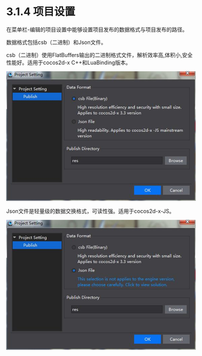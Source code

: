 # 3.1.4 项目设置


在菜单栏-编辑的项目设置中能够设置项目发布的数据格式与项目发布的路径。

数据格式包括csb（二进制）和Json文件。

csb（二进制）使用FlatBuffers输出的二进制格式文件，解析效率高,体积小,安全性能好。适用于cocos2d-x C++和LuaBinding版本。

![Image](res/csb.jpg)

Json文件是轻量级的数据交换格式，可读性强。适用于cocos2d-x-JS。

![Image](res/json.jpg)